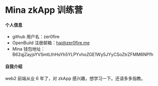 # Mina zkApp 训练营


#### 个人信息

- github 用户名：zer0fire
- OpenBuild 注册邮箱：hai@zer0fire.me
- Mina 钱包地址：B62qjZayjsYVSmtLthHsYh5YLPYvhoZGE1Wy5JYyCSoZtrZFMM6NPfh

#### 自我介绍

web2 前端从业 6 年了，对 zkApp 感兴趣，想学习一下。还请多多指教。
